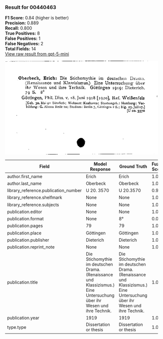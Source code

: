 ### Result for 00440463
**F1 Score:** 0.84 (higher is better)<br>**Precision:** 0.889<br>**Recall:** 0.800<br>**True Positives:** 8<br>**False Positives:** 1<br>**False Negatives:** 2<br>**Total Fields:** 14<br>[View raw result from gpt-5-mini](https://github.com/RISE-UNIBAS/humanities_data_benchmark/blob/main/results/2025-09-02/T0166/request_T0166_00440463.json)

<img src="https://github.com/RISE-UNIBAS/humanities_data_benchmark/blob/main/benchmarks/zettelkatalog/images/00440463.jpg?raw=true" alt="00440463" width="600px">

| Field | Model Response | Ground Truth | Fuzzy Score | Match |
|-------|----------------|--------------|-------------|-------|
| author.first_name | Erich | Erich | 1.000 | ✅ |
| author.last_name | Oberbeck | Oberbeck | 1.000 | ✅ |
| library_reference.publication_number | U 20. 3570 | U 20.3570 | 0.947 | ❌ |
| library_reference.shelfmark | None | None | 1.000 | ✅ |
| library_reference.subjects | None | None | 1.000 | ✅ |
| publication.editor | None | None | 1.000 | ✅ |
| publication.format | None | 8° | 0.000 | ❌ |
| publication.pages | 79 | 79 | 1.000 | ✅ |
| publication.place | Göttingen | Göttingen | 1.000 | ✅ |
| publication.publisher | Dieterich | Dieterich | 1.000 | ✅ |
| publication.reprint_note | None | None | 1.000 | ✅ |
| publication.title | Die Stichomythie im deutschen Drama. (Renaissance und Klassizismus.) Eine Untersuchung über ihr Wesen und ihre Technik. | Die Stichomythie im deutschen Drama. (Renaissance und Klassizismus.) Eine Untersuchung über ihr Wesen und ihre Technik. | 1.000 | ✅ |
| publication.year | 1919 | 1919 | 1.000 | ✅ |
| type.type | Dissertation or thesis | Dissertation or thesis | 1.000 | ✅ |
